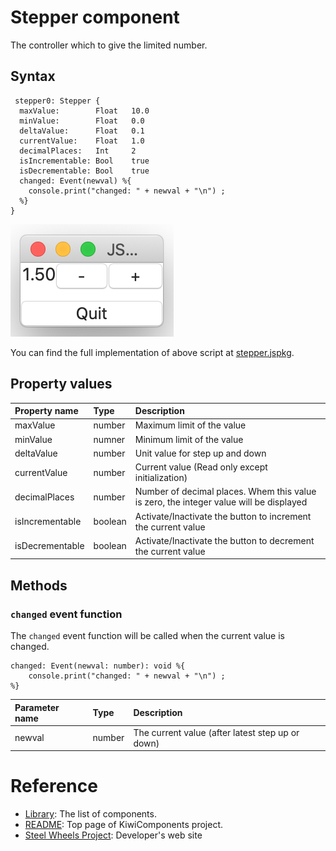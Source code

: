 # Stepper component
The controller which to give the limited number.

## Syntax
````
 stepper0: Stepper {
  maxValue:        Float   10.0
  minValue:        Float   0.0
  deltaValue:      Float   0.1
  currentValue:    Float   1.0
  decimalPlaces:   Int     2
  isIncrementable: Bool    true
  isDecrementable: Bool    true
  changed: Event(newval) %{
    console.print("changed: " + newval + "\n") ;
  %}
}
````

![Stepper View](./Images/stepper-view.png)

You can find the full implementation of above script at [stepper.jspkg](https://github.com/steelwheels/JSTerminal/tree/master/Resource/Sample/stepper.jspkg).

## Property values
|Property name  |Type   |Description        |
|:--            |:--    |:--                |
|maxValue       |number |Maximum limit of the value |
|minValue       |numner |Minimum limit of the value |
|deltaValue     |number |Unit value for step up and down |
|currentValue   |number |Current value (Read only except initialization) |
|decimalPlaces  |number |Number of decimal places. Whem this value is zero, the integer value will be displayed |
|isIncrementable |boolean |Activate/Inactivate the button to increment the current value    |
|isDecrementable |boolean |Activate/Inactivate the button to decrement the current value    |

## Methods
### `changed` event function
The `changed` event function will be called when the current value is changed.
````
changed: Event(newval: number): void %{
    console.print("changed: " + newval + "\n") ;
%}
````

|Parameter name |Type   |Description        |
|:--            |:--    |:--                |
|newval         |number |The current value (after latest step up or down) |

# Reference
* [Library](https://github.com/steelwheels/KiwiCompnents/blob/master/Document/Library.md): The list of components.
* [README](https://github.com/steelwheels/KiwiCompnents): Top page of KiwiComponents project.
* [Steel Wheels Project](https://steelwheels.github.io): Developer's web site


